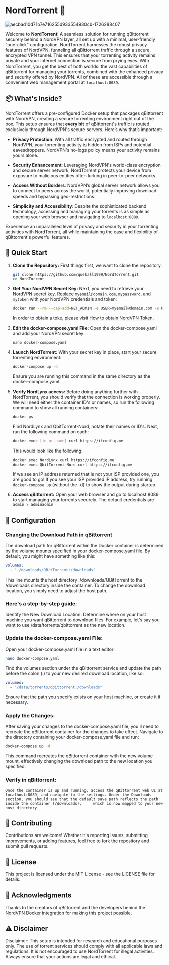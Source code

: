 # NordTorrent 🚀
![aecbad10d71b7e716255d933554930cb-1726288407](https://github.com/queball1999/NordTorrent/assets/57122349/8b38a242-f2cc-478c-8dab-85087ea3d097)

Welcome to **NordTorrent**! A seamless solution for running qBittorrent securely behind a NordVPN layer, all set up with a minimal, user-friendly "one-click" configuration. NordTorrent harnesses the robust privacy features of NordVPN, funneling all qBittorrent traffic through a secure, encrypted VPN tunnel. This ensures that your torrenting activity remains private and your internet connection is secure from prying eyes. With NordTorrent, you get the best of both worlds: the vast capabilities of qBittorrent for managing your torrents, combined with the enhanced privacy and security offered by NordVPN. All of these are accessible through a convenient web management portal at `localhost:8089`.

## 📦 What's Inside?

NordTorrent offers a pre-configured Docker setup that packages qBittorrent with NordVPN, creating a secure torrenting environment right out of the box. This setup ensures that **every bit** of qBittorrent's traffic is routed exclusively through NordVPN's secure servers. Here’s why that’s important:

- **Privacy Protection**: With all traffic encrypted and routed through NordVPN, your torrenting activity is hidden from ISPs and potential eavesdroppers. NordVPN's no-logs policy means your activity remains yours alone.

- **Security Enhancement**: Leveraging NordVPN's world-class encryption and secure server network, NordTorrent protects your device from exposure to malicious entities often lurking in peer-to-peer networks.

- **Access Without Borders**: NordVPN’s global server network allows you to connect to peers across the world, potentially improving download speeds and bypassing geo-restrictions.

- **Simplicity and Accessibility**: Despite the sophisticated backend technology, accessing and managing your torrents is as simple as opening your web browser and navigating to `localhost:8089`.

Experience an unparalleled level of privacy and security in your torrenting activities with NordTorrent, all while maintaining the ease and flexibility of qBittorrent's powerful features.

## 🚀 Quick Start

1. **Clone the Repository:**
   First things first, we want to clone the repository.

    ```bash
    git clone https://github.com/queball1999/NordTorrent.git
    cd NordTorrent
    ```

2. **Get Your NordVPN Secret Key:**
   Next, you need to retrieve your NordVPN secret key. Replace `myemail@domain.com`, `mypassword`, and `mytoken` with your NordVPN credentials and token:

   ```bash
   docker run --rm --cap-add=NET_ADMIN -e USER=myemail@domain.com -e PASS=mypassword -e TOKEN=mytoken bubuntux/nordvpn:get_private_key
   ```
   In order to obtain a toke, please visit [How to obtain NordVPN Token](https://support.nordvpn.com/Connectivity/Linux/1905092252/How-to-log-in-to-NordVPN-on-Linux-with-a-token.htm#:~:text=Go%20to%20nordaccount.com%20and,Click%20on%20Generate%20new%20token).
   
3. **Edit the docker-compose.yaml File:**
   Open the docker-compose.yaml and add your NordVPN secret key:

    ```bash
    nano docker-compose.yaml
    ```

4. **Launch NordTorrent:**
   With your secret key in place, start your secure torrenting environment:

   ```bash
   docker-compose up -d
   ```
    Ensure you are running this command in the same directory as the docker-compose.yaml

5. **Verify NordLynx access:**
   Before doing anything further with NordTorrent, you should verify that the connection is working properly.
   We will need either the container ID's or names, so run the following command to show all running containers:
      ```bash
      docker ps
      ```
   Find NordLynx and QbitTorrent-Nord, notate their names or ID's. Next, run the following command on each:
   ```bash
   docker exec [id_or_name] curl https://ifconfig.me
   ```
   This would look like the following:
   ```bash
   docker exec NordLynx curl https://ifconfig.me
   docker exec QbitTorrent-Nord curl https://ifconfig.me
   ```
   If we see an IP address returned that is not your ISP provided one, you are good to go! If you see your ISP provided IP address, try running ```docker-compose up``` (without the -d) to show the output during startup.
  
7. **Access qBittorrent:**
   Open your web browser and go to localhost:8089 to start managing your torrents securely. The default credentials are ```admin \ adminadmin```

## 📖 Configuration
  ### Changing the Download Path in qBittorrent
  The download path for qBittorrent within the Docker container is determined by the volume mounts specified in your docker-compose.yaml file. By default, you might have something like this:

  ```yaml
  volumes:
    - "./downloads/QBitTorrent:/downloads"
  ```
  This line mounts the host directory ./downloads/QBitTorrent to the /downloads directory inside the container. To change the download location, you simply need to adjust the host path. 
  
  ### Here's a step-by-step guide:
  
  Identify the New Download Location: Determine where on your host machine you want qBittorrent to download files. For example, let's say you want to use /data/torrents/qbittorrent as the new location.

  ### Update the docker-compose.yaml File:
  Open your docker-compose.yaml file in a text editor:

  ```bash
  nano docker-compose.yaml
  ```
  Find the volumes section under the qBittorrent service and update the path before the colon (:) to your new desired download location, like so:

  ```yaml
  volumes:
    - "/data/torrents/qbittorrent:/downloads"
  ```
  Ensure that the path you specify exists on your host machine, or create it if necessary.

  ### Apply the Changes:
  After saving your changes to the docker-compose.yaml file, you'll need to recreate the qBittorrent container for the changes to take effect. Navigate to the directory containing your docker-compose.yaml file and run:

  ```bash
  docker-compose up -d
  ```
  This command recreates the qBittorrent container with the new volume mount, effectively changing the download path to the new location you specified.
  
  ### Verify in qBittorrent:
    Once the container is up and running, access the qBittorrent web UI at localhost:8089, and navigate to the settings. Under the Downloads section, you should see that the default save path reflects the path inside the container (/downloads),     which is now mapped to your new host directory.

## 🤝 Contributing
Contributions are welcome! Whether it's reporting issues, submitting improvements, or adding features, feel free to fork the repository and submit pull requests.

## 📝 License
This project is licensed under the MIT License - see the LICENSE file for details.

## 🙏 Acknowledgments
Thanks to the creators of qBittorrent and the developers behind the NordVPN Docker integration for making this project possible.

## ⚠ Disclaimer
Disclaimer: This setup is intended for research and educational purposes only. The use of torrent services should comply with all applicable laws and regulations. It is not encouraged to use NordTorrent for illegal activities. Always ensure that your actions are legal and ethical.
